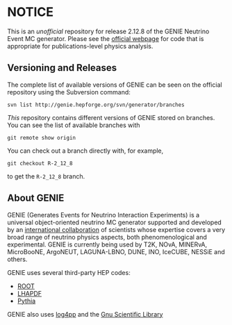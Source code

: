 # NOTICE

This is an _unofficial_ repository for release 2.12.8 of the GENIE Neutrino 
Event MC generator. Please see the [official webpage](http://genie.hepforge.org)
for code that is appropriate for publications-level physics analysis. 

## Versioning and Releases

The complete list of available versions of GENIE can be seen on the official
repository using the Subversion command:

    svn list http://genie.hepforge.org/svn/generator/branches

_This_ repository contains different versions of GENIE stored on branches.
You can see the list of available branches with

    git remote show origin

You can check out a branch directly with, for example, 

    git checkout R-2_12_8

to get the `R-2_12_8` branch.

## About GENIE

GENIE (Generates Events for Neutrino Interaction Experiments) is a universal 
object-oriented neutrino MC generator supported and developed by an [international 
collaboration](http://genie.hepforge.org/collaboration.html) of scientists whose 
expertise covers a very broad range of neutrino  physics aspects, both 
phenomenological and experimental. GENIE is currently being 
used by T2K, NOvA, MINERvA, MicroBooNE, ArgoNEUT, LAGUNA-LBNO, DUNE, INO, IceCUBE, 
NESSiE and others. 

GENIE uses several third-party HEP codes:

* [ROOT](http://root.cern.ch)
* [LHAPDF](https://lhapdf.hepforge.org)
* [Pythia](http://home.thep.lu.se/~torbjorn/Pythia.html)

GENIE also uses [log4pp](http://log4cpp.sourceforge.net) and the [Gnu 
Scientific Library](http://www.gnu.org/software/gsl/)
